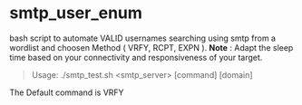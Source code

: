# smtp_user_enum
bash script to automate VALID usernames searching using smtp from a wordlist and choosen Method ( VRFY, RCPT, EXPN ). 
**Note** : Adapt the sleep time based on your connectivity and responsiveness of your target.

> Usage: ./smtp_test.sh <smtp_server> <port> <wordlist> [command] [domain]

The Default command is VRFY
